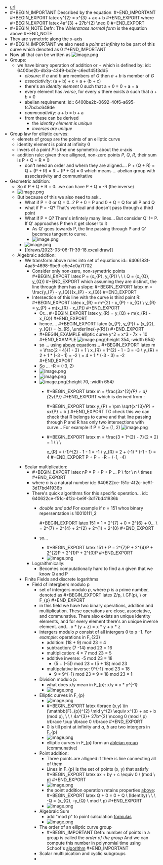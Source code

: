 - [url](https://andrea.corbellini.name/2015/05/17/elliptic-curve-cryptography-a-gentle-introduction/)
- #+BEGIN_IMPORTANT
  Described by the equation:
  #+END_IMPORTANT 
  #+BEGIN_EXPORT latex
  y^{2} = x^{3} + ax + b
  #+END_EXPORT
  where 
  #+BEGIN_EXPORT latex
  4a^{3} + 27b^{2} \neq 0
  #+END_EXPORT
- #+BEGIN_NOTE
  Defn: The *Weierstrass normal form* is the equation above
  #+END_NOTE
- They are symetrric along the x-axis
- #+BEGIN_IMPORTANT
  we also need a *point at infinity* to be part of this curve which denoted as 0
  #+END_IMPORTANT
- Now all that can be written as 
  ![image.png](../assets/image_1677427814226_0.png)
- Groups:
	- we have binary operation of addition or + which is defined by:
	  id:: 6400be2b-db3a-4349-bc2e-c6ed145f3dd5
		- *closure*: if *a* and *b* are members of *G* then *a* + *b* is member of *G*
		- *associativity*: (a + b) + c = a + (b + c)
		- there's an *identity element* 0 such that a + 0 = 0 + a = a
		- every element has *iverse*, for every *a* there exists *b* such that *a* + *b* = 0
		- abelian requirement:
		  id:: 6400be2b-0692-40f6-a695-fc7bcbc648de
		- *communativity*: a + b = b + a
		- from these can be derived
			- the *identity element is unique*
			- *inverses are unique*
- Group law for elliptic curves:
	- elemets of group are the points of an elliptic curve
	- identity element is point at infinity 0
	- invers of a point *P* is the one symmetric about the *x*-axis
	- addition rule: given three alligned, non-zero points *P*, *Q*, *R*, their sum is P + Q + R = 0
		- don't need an order and whern they are aligned....
		  P + (Q + R) = Q + (P + R) = R + (P + Q) = 0 which means ...
		  abelian group with associastivity and communitative
- Geometric addition:
	- So if P + Q + R = 0...we can have P + Q = -R (the inverse)
	- ![image.png](../assets/image_1677455512901_0.png)
	- But because of this we also need to ask..
		- What if P = 0 or Q = 0...?  P + 0 = P and 0 + Q = Q for all P and Q
		- what if P = -Q? That's vertical and doesn't pass through a third point
		- What if P = Q? There's infintely many lines... But consider Q' != P.
		  If Q' approaches P then it get closer to it
			- As Q' goes towards P, the line passing through P and Q' becomes tangent to curve.
			- ![image.png](../assets/image_1677456610843_0.png)
		- ![image.png](../assets/image_1678120396956_0.png)
		- [[draws/2023-03-06-11-39-18.excalidraw]]
	- Algebraic addition:
		- We transform above rules into set of equations
		  id:: 6406183f-4aa5-4698-9be9-c5e4c0a7f702
			- Consider only non-zero, non-symettric points
			  #+BEGIN_EXPORT latex
			  P = (x_{P}, y_{P}) \ \ \ Q = (x_{Q}, y_{Q})
			  #+END_EXPORT
			  which assuming they are distinct, the line through them has a slope:
			  #+BEGIN_EXPORT latex
			  m = \frac{y_{P} - y_{Q}}{x_{P} - x_{Q}}
			  #+END_EXPORT
			- Intersection of this line with the curve is third point R:
			  #+BEGIN_EXPORT latex
			  x_{R} = m^{2} - x_{P} - x_{Q} \\
			  y_{R} = y_{P} + m(x_{R} - x_{P})
			  #+END_EXPORT
				- Or...
				  #+BEGIN_EXPORT latex
				  y_{R} = y_{Q} + m(x_{R} -x_{Q})
				  #+END_EXPORT
				- hence....
				  #+BEGIN_EXPORT latex
				  (x_{P}, y_{P}) + (x_{Q}, y_{Q}) = (x_{R}, \underline{-y{R}})
				  #+END_EXPORT
				- #+BEGIN_EXAMPLE
				  elliptic curve y^2 = x^3 - 7x + 10
				  #+END_EXAMPLE 
				  ![image.png](../assets/image_1678122199132_0.png){:height 354, :width 654}
				- so ... using [above](logseq://graph/pages?block-id=6406183f-4aa5-4698-9be9-c5e4c0a7f702) equations...
				  #+BEGIN_EXPORT latex
				  m = \frac{2 - 4}{1 - 3} = 1 \\
				  x_{R} = 1^{2} - 1 - 3 = -3 \\
				  y_{R} = 2 + 1 * (-3 - 1) = -2 \\
				  = 4 + 1 * (-3 - 3) = -2
				  #+END_EXPORT
				- So ... -R = (-3, 2)
				- ![image.png](../assets/image_1678122706644_0.png)
				- ![image.png](../assets/image_1678122842149_0.png)
				- ![image.png](../assets/image_1678122857745_0.png){:height 70, :width 654}
					- #+BEGIN_EXPORT latex
					  m = \frac{3x^{2}_{P} + a}{2y_{P}}
					  #+END_EXPORT
					  which is derived from :
					  
					  #+BEGIN_EXPORT latex
					  y_{P} = \pm \sqrt{x^{3}_{P} + ax_{P} + b }
					  #+END_EXPORT
					  TO check this we can check that R belongs to curve and that line passing through P and R has only two intersections with curve...
					  For example if P = Q = (1, 2)
					  ![image.png](../assets/image_1678123345796_0.png)
					- #+BEGIN_EXPORT latex
					  m = \frac{3 * 1^{2} - 7}{2 * 2}  = 1 \\ \ \\
					   
					  x_{R} = (-1)^{2} - 1 - 1 = -1 \\
					  y_{R} = 2 + (-1) * (-1 - 1) = 4
					  #+END_EXPORT
					  P + P = -R = (-1, -4)
		- Scalar multiplication:
			- #+BEGIN_EXPORT latex
			  nP = P + P + P ... P \ for \ n \ times
			  #+END_EXPORT
			- where *n* is a natural number
			  id:: 640622ce-f51c-4f2c-be9f-3d17bd41936b
			- There's quick algorithms fior this specific operation...
			  id:: 640622ce-f51c-4f2c-be9f-3d17bd41936b
				- *double and add*
				  For example if *n* = 151 whos binary repersentation is 10010111_2
				  
				  #+BEGIN_EXPORT latex
				  151 = 1 * 2^{7} + 0 * 2^{6} + 0... \\
				  = 2^{7} + 2^{4} + 2^{2} + 2^{1} + 2^{0}
				  #+END_EXPORT
				- so...
					- #+BEGIN_EXPORT latex
					  151 * P = 2^{7}P + 2^{4}P + 2^{2}P + 2^{1}P + 2^{0}P
					  #+END_EXPORT
					- ![image.png](../assets/image_1678130440664_0.png)
			- Lograithmically:
				- Becomes computationally hard to find a *n*  given that we know Q and P
		- Finite Fields and discrete logarithms
			- Field of intergbers modulo p
				- set of intergers modulo *p*, where p is a prime number,
				  denoted as
				  #+BEGIN_EXPORT latex
				  Z/p, \ GF(p), \ or F_{p}
				  #+END_EXPORT
				- in this field we have two binary operations, addition and multiplication. These operations are close, associative, and communative. There also exists an unique identity elements, and for every element there's an unique inverse element. and... x * (y + z) = x * y + x * z
				- intergers modulo *p* consist of all intergers 0 to p -1.
				  *For example*: operations in F_{23}
					- addition: (18 + 9) mod 23 = 4
					- subtraction: (7 -14) mod 23 = 16
					- multiplication: 4 * 7 mod 23 = 5
					- additive inverse: -5 mod 23 = 18
						- (5 + (-5)) mod 23 = (5 + 18) mod 23
					- multipclative inverse: 9^{-1} mod 23 = 18
						- 9 * 9^{-1} mod 23 = 9 * 18 mod 23 = 1
				- Division modulo p:
					- what does x/y mean in F_{p}:
					  x/y = x * y^{-1}
					- ![image.png](../assets/image_1678147823727_0.png)
				- Elliptic curves in F_{p}
					- ![image.png](../assets/image_1678211602854_0.png)
					- #+BEGIN_EXPORT latex
					  \lbrace (x,y) \in (\mathbb{F}_{p})^{2} \mid y^{2} \equiv x^{3} + ax + b (mod p), \\ \ \\ 4a^{3}+ 27b^{2} \ncong 0 (mod \ p) \rbrace \cup \lbrace 0 \rbrace
					  #+END_EXPORT
					- 0 is till point at infinity and *a*, *b* are two intergers in F_{p}
					- ![image.png](../assets/image_1678211683010_0.png)
					- elliptic curves in F_{p} form an [ableian group](logseq://graph/pages?block-id=6400be2b-0692-40f6-a695-fc7bcbc648de) (communative)
				- Point addition:
					- Three points are alligned if there is line connecting all of them
					- Lines in F_{p} is the set of points (x, y) that satisfy
					  #+BEGIN_EXPORT latex
					  ax + by + c \equiv 0 \ (mod \ p)
					  #+END_EXPORT
					- ![image.png](../assets/image_1678212283019_0.png)
					- the point addition operation retains properties [above](logseq://graph/pages?block-id=6400be2b-db3a-4349-bc2e-c6ed145f3dd5):
					  #+BEGIN_EXPORT latex
					  Q + 0 = 0 + Q \ (Identity) \\ \ \\ -Q = (x_{Q}, -y_{Q} \ mod \ p)
					  #+END_EXPORT
					- ![image.png](../assets/image_1678212581575_0.png)
				- Algebraic Sum
					- add "mod p" to point calculation [formulas](logseq://graph/pages?block-id=6406183f-4aa5-4698-9be9-c5e4c0a7f702)
					- ![image.png](../assets/image_1678212727125_0.png)
				- The order of an elliptic curve group
					- #+BEGIN_IMPORTANT
					  Defn: number of points in a group is called the *order of the group*
					  And we can compute this number in polynomial time  using Schoof's [algorithm](https://www.mat.uniroma2.it/~schoof/ctg.pdf) 
					  #+END_IMPORTANT
				- Scalar multlipication and cyclic subgroups
				-